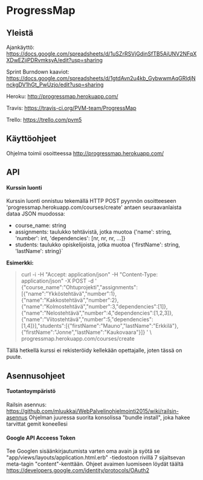 # ProgressMap

## Yleistä

Ajankäyttö: https://docs.google.com/spreadsheets/d/1uSZrRSVjGdinSfTB5AiUNV2NFqXXDwEZjiPDRvmksyA/edit?usp=sharing

Sprint Burndown kaaviot: https://docs.google.com/spreadsheets/d/1gtdAvn2u4kb_GybwwmAqGRldjNnckgDV1hGt_PwUzjo/edit?usp=sharing

Heroku: http://progressmap.herokuapp.com/

Travis: https://travis-ci.org/PVM-team/ProgressMap

Trello: https://trello.com/pvm5

## Käyttöohjeet

Ohjelma toimii osoitteessa http://progressmap.herokuapp.com/

## API

#### Kurssin luonti

Kurssin luonti onnistuu tekemällä HTTP POST pyynnön osoitteeseen 'progressmap.herokuapp.com/courses/create' antaen seuraavanlaista dataa JSON muodossa:

  * course_name: string
  * assignments: taulukko tehtävistä, jotka muotoa {'name': string, 'number': int, 'dependencies': [nr, nr, nr, ...]}
  * students: taulukko opiskelijoista, jotka muotoa {'firstName': string, 'lastName': string}`

**Esimerkki:**

>curl -i -H "Accept: application/json" -H "Content-Type: application/json" -X POST -d '
>{"course_name":"Ohtuprojekti","assignments":[{"name":"Ykköstehtävä","number":1},{"name":"Kakkostehtävä","number":2},{"name":"Kolmostehtävä","number":3,"dependencies":[1]},{"name":"Nelostehtävä","number":4,"dependencies":[1,2,3]},{"name":"Viitostehtävä","number":5,"dependencies":[1,4]}],"students":[{"firstName":"Mauno","lastName":"Erkkilä"},{"firstName":"Jonne","lastName":"Kaukovaara"}]} ' \ progressmap.herokuapp.com/courses/create

Tällä hetkellä kurssi ei rekisteröidy kellekään opettajalle, joten tässä on puute.


## Asennusohjeet
#### Tuotantoympäristö
Railsin asennus: https://github.com/mluukkai/WebPalvelinohjelmointi2015/wiki/railsin-asennus
Ohjelman juuressa suorita konsolissa "bundle install", joka hakee tarvittat gemit koneellesi

#### Google API Acceess Token
Tee Googlen sisäänkirjautumista varten oma avain ja syötä se "app/views/layouts/application.html.erb" -tiedostoon rivillä 7 sijaitsevan meta-tagin "content"-kenttään. Ohjeet avaimen luomiseen löydät täältä https://developers.google.com/identity/protocols/OAuth2
